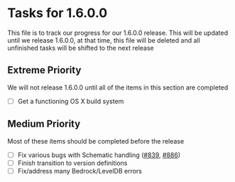 # Tasks for 1.6.0.0
This file is to track our progress for our 1.6.0.0 release. This will be updated until we release 1.6.0.0, at that time, this file will be deleted and all unfinished tasks will be shifted to the next release

## Extreme Priority
We will not release 1.6.0.0 until all of the items in this section are completed
- [ ] Get a functioning OS X build system

## Medium Priority
Most of these items should be completed before the release
- [ ] Fix various bugs with Schematic handling ([#839](https://github.com/Podshot/MCEdit-Unified/issues/839), [#886](https://github.com/Podshot/MCEdit-Unified/issues/886))
- [ ] Finish transition to version definitions
- [ ] Fix/address many Bedrock/LevelDB errors
